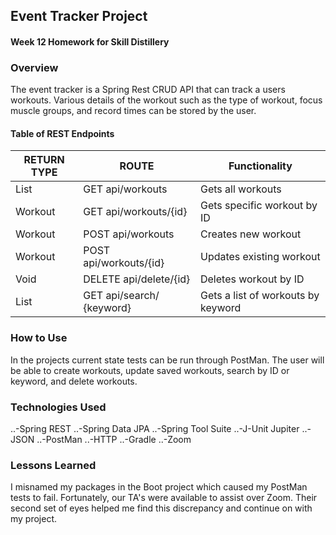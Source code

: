 ## Event Tracker Project

#### Week 12 Homework for Skill Distillery

### Overview
The event tracker is a Spring Rest CRUD API that can track a users workouts. Various details of the workout such as the type of workout, focus muscle groups, and record times can be stored by the user.

#### Table of REST Endpoints

RETURN TYPE | ROUTE | Functionality
--- | --- | ---
List <Workout> | GET api/workouts | Gets all workouts
Workout | GET api/workouts/{id} | Gets specific workout by ID
Workout | POST api/workouts | Creates new workout
Workout | POST api/workouts/{id} | Updates existing workout
Void | DELETE api/delete/{id} | Deletes workout by ID
List <Workout> | GET api/search/ {keyword} | Gets a list of workouts by keyword


### How to Use
In the projects current state tests can be run through PostMan. The user will be able to create workouts, update saved workouts, search by ID or keyword, and delete workouts.


### Technologies Used
..-Spring REST
..-Spring Data JPA
..-Spring Tool Suite
..-J-Unit Jupiter
..-JSON
..-PostMan
..-HTTP
..-Gradle
..-Zoom

### Lessons Learned
I misnamed my packages in the Boot project which caused my PostMan tests to fail. Fortunately, our TA's were available to assist over Zoom. Their second set of eyes helped me find this discrepancy and continue on with my project.
